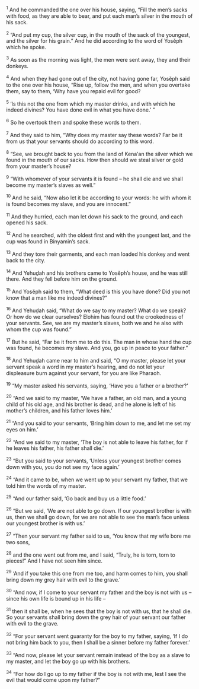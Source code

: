 <sup>1</sup> And he commanded the one over his house, saying, “Fill the men’s sacks with food, as they are able to bear, and put each man’s silver in the mouth of his sack.

<sup>2</sup> “And put my cup, the silver cup, in the mouth of the sack of the youngest, and the silver for his grain.” And he did according to the word of Yosĕph which he spoke.

<sup>3</sup> As soon as the morning was light, the men were sent away, they and their donkeys.

<sup>4</sup> And when they had gone out of the city, not having gone far, Yosĕph said to the one over his house, “Rise up, follow the men, and when you overtake them, say to them, ‘Why have you repaid evil for good?

<sup>5</sup> ‘Is this not the one from which my master drinks, and with which he indeed divines? You have done evil in what you have done.’ ”

<sup>6</sup> So he overtook them and spoke these words to them.

<sup>7</sup> And they said to him, “Why does my master say these words? Far be it from us that your servants should do according to this word.

<sup>8</sup> “See, we brought back to you from the land of Kena‛an the silver which we found in the mouth of our sacks. How then should we steal silver or gold from your master’s house?

<sup>9</sup> “With whomever of your servants it is found – he shall die and we shall become my master’s slaves as well.”

<sup>10</sup> And he said, “Now also let it be according to your words: he with whom it is found becomes my slave, and you are innocent.”

<sup>11</sup> And they hurried, each man let down his sack to the ground, and each opened his sack.

<sup>12</sup> And he searched, with the oldest first and with the youngest last, and the cup was found in Binyamin’s sack.

<sup>13</sup> And they tore their garments, and each man loaded his donkey and went back to the city.

<sup>14</sup> And Yehuḏah and his brothers came to Yosĕph’s house, and he was still there. And they fell before him on the ground.

<sup>15</sup> And Yosĕph said to them, “What deed is this you have done? Did you not know that a man like me indeed divines?”

<sup>16</sup> And Yehuḏah said, “What do we say to my master? What do we speak? Or how do we clear ourselves? Elohim has found out the crookedness of your servants. See, we are my master’s slaves, both we and he also with whom the cup was found.”

<sup>17</sup> But he said, “Far be it from me to do this. The man in whose hand the cup was found, he becomes my slave. And you, go up in peace to your father.”

<sup>18</sup> And Yehuḏah came near to him and said, “O my master, please let your servant speak a word in my master’s hearing, and do not let your displeasure burn against your servant, for you are like Pharaoh.

<sup>19</sup> “My master asked his servants, saying, ‘Have you a father or a brother?’

<sup>20</sup> “And we said to my master, ‘We have a father, an old man, and a young child of his old age, and his brother is dead, and he alone is left of his mother’s children, and his father loves him.’

<sup>21</sup> “And you said to your servants, ‘Bring him down to me, and let me set my eyes on him.’

<sup>22</sup> “And we said to my master, ‘The boy is not able to leave his father, for if he leaves his father, his father shall die.’

<sup>23</sup> “But you said to your servants, ‘Unless your youngest brother comes down with you, you do not see my face again.’

<sup>24</sup> “And it came to be, when we went up to your servant my father, that we told him the words of my master.

<sup>25</sup> “And our father said, ‘Go back and buy us a little food.’

<sup>26</sup> “But we said, ‘We are not able to go down. If our youngest brother is with us, then we shall go down, for we are not able to see the man’s face unless our youngest brother is with us.’

<sup>27</sup> “Then your servant my father said to us, ‘You know that my wife bore me two sons,

<sup>28</sup> and the one went out from me, and I said, “Truly, he is torn, torn to pieces!” And I have not seen him since.

<sup>29</sup> ‘And if you take this one from me too, and harm comes to him, you shall bring down my grey hair with evil to the grave.’

<sup>30</sup> “And now, if I come to your servant my father and the boy is not with us – since his own life is bound up in his life –

<sup>31</sup> then it shall be, when he sees that the boy is not with us, that he shall die. So your servants shall bring down the grey hair of your servant our father with evil to the grave.

<sup>32</sup> “For your servant went guaranty for the boy to my father, saying, ‘If I do not bring him back to you, then I shall be a sinner before my father forever.’

<sup>33</sup> “And now, please let your servant remain instead of the boy as a slave to my master, and let the boy go up with his brothers.

<sup>34</sup> “For how do I go up to my father if the boy is not with me, lest I see the evil that would come upon my father?”

